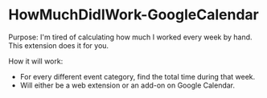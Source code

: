 # HowMuchDidIWork-GoogleCalendar
Purpose: I'm tired of calculating how much I worked every week by hand. This extension does it for you.

How it will work:
- For every different event category, find the total time during that week.
- Will either be a web extension or an add-on on Google Calendar.


